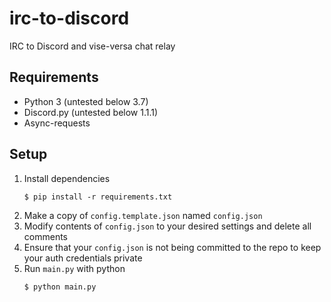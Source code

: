 # irc-to-discord
IRC to Discord and vise-versa chat relay

## Requirements

- Python 3 (untested below 3.7)
- Discord.py (untested below 1.1.1)
- Async-requests

## Setup

1. Install dependencies
    ```
    $ pip install -r requirements.txt
    ```
2. Make a copy of `config.template.json` named `config.json`
3. Modify contents of `config.json` to your desired settings and delete all comments
4. Ensure that your `config.json` is not being committed to the repo to keep your auth credentials private
5. Run `main.py` with python
    ```
    $ python main.py
    ```
